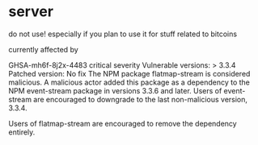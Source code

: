# server

do not use!
especially if you plan to use it for stuff related to bitcoins

currently affected by 

GHSA-mh6f-8j2x-4483
critical severity
Vulnerable versions: > 3.3.4
Patched version: No fix
The NPM package flatmap-stream is considered malicious. A malicious actor added this package as a dependency to the NPM event-stream package in versions 3.3.6 and later. Users of event-stream are encouraged to downgrade to the last non-malicious version, 3.3.4.

Users of flatmap-stream are encouraged to remove the dependency entirely.
